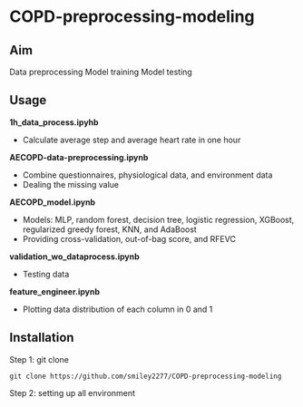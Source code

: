 # COPD-preprocessing-modeling

## Aim
Data preprocessing
Model training
Model testing

## Usage
**1h_data_process.ipyhb**
- Calculate average step and average heart rate in one hour 

**AECOPD-data-preprocessing.ipynb**
- Combine questionnaires, physiological data, and environment data
- Dealing the missing value

**AECOPD_model.ipynb**
- Models: MLP, random forest, decision tree, logistic regression, XGBoost, regularized greedy forest, KNN, and AdaBoost
- Providing cross-validation, out-of-bag score, and RFEVC

**validation_wo_dataprocess.ipynb**
- Testing data

**feature_engineer.ipynb**
- Plotting data distribution of each column in 0 and 1

## Installation
Step 1: git clone
```
git clone https://github.com/smiley2277/COPD-preprocessing-modeling
```

Step 2: setting up all environment

